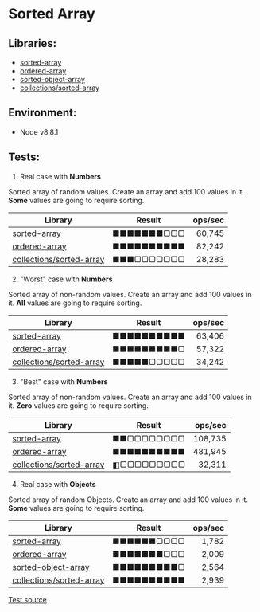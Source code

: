 # Sorted Array

## Libraries: 

* [sorted-array](https://github.com/javascript/sorted-array)
* [ordered-array](https://www.github.com/dnbard/ordered-array)
* [sorted-object-array](https://github.com/encero/sorted-object-array)
* [collections/sorted-array](https://github.com/montagejs/collections)

## Environment: 

* Node v8.8.1

## Tests: 

1. Real case with **Numbers**  

Sorted array of random values. Create an array and add 100 values in it. **Some** values are going to require sorting.

| Library | Result | ops/sec |
| ------- | ------ | -------:|
| [sorted-array](https://github.com/javascript/sorted-array) | ■■■■■■■▢▢▢ | 60,745 |
| [ordered-array](https://www.github.com/dnbard/ordered-array) | ■■■■■■■■■■ | 82,242 |
| [collections/sorted-array](https://github.com/montagejs/collections) | ■■■▢▢▢▢▢▢▢ | 28,283 |

2. "Worst" case with **Numbers**  

Sorted array of non-random values. Create an array and add 100 values in it. **All** values are going to require sorting.

| Library | Result | ops/sec |
| ------- | ------ | -------:|
| [sorted-array](https://github.com/javascript/sorted-array) | ■■■■■■■■■■ | 63,406 |
| [ordered-array](https://www.github.com/dnbard/ordered-array) | ■■■■■■■■■▢ | 57,322 |
| [collections/sorted-array](https://github.com/montagejs/collections) | ■■■■■▢▢▢▢▢ | 34,242 |

3. "Best" case with **Numbers**  

Sorted array of non-random values. Create an array and add 100 values in it. **Zero** values are going to require sorting.

| Library | Result | ops/sec |
| ------- | ------ | -------:|
| [sorted-array](https://github.com/javascript/sorted-array) | ■■▢▢▢▢▢▢▢▢ | 108,735 |
| [ordered-array](https://www.github.com/dnbard/ordered-array) | ■■■■■■■■■■ | 481,945 |
| [collections/sorted-array](https://github.com/montagejs/collections) | ◧▢▢▢▢▢▢▢▢▢ | 32,311 |

4. Real case with **Objects**

Sorted array of random Objects. Create an array and add 100 values in it. **Some** values are going to require sorting.

| Library | Result | ops/sec |
| ------- | ------ | -------:|
| [sorted-array](https://github.com/javascript/sorted-array) | ■■■■■■▢▢▢▢ | 1,782 |
| [ordered-array](https://www.github.com/dnbard/ordered-array) | ■■■■■■■▢▢▢ | 2,009 |
| [sorted-object-array](https://github.com/encero/sorted-object-array) | ■■■■■■■■■▢ | 2,564 |
| [collections/sorted-array](https://github.com/montagejs/collections) | ■■■■■■■■■■ | 2,939 |

[Test source](https://github.com/dnbard/benchmark/blob/master/sortedArray.js)
